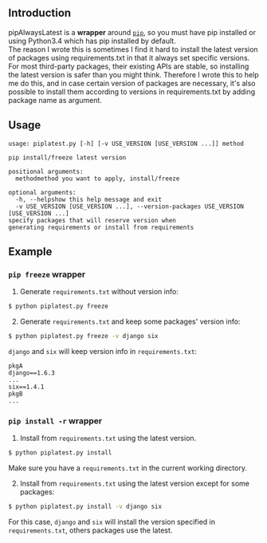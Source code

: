 Introduction
------------
pipAlwaysLatest is a **wrapper** around [`pip`](https://pypi.python.org/pypi/pip), so you must have pip installed or using Python3.4 which has pip installed by default.  
The reason I wrote this is sometimes I find it hard to install the latest version of packages using requirements.txt in that it always set specific versions. For most third-party packages, their existing APIs are stable, so installing the latest version is safer than you might think. Therefore I wrote this to help me do this, and in case certain version of packages are necessary, it's also possible to install them according to versions in requirements.txt by adding package name as argument.

Usage
-----
    usage: piplatest.py [-h] [-v USE_VERSION [USE_VERSION ...]] method
    
    pip install/freeze latest version
    
    positional arguments:
      methodmethod you want to apply, install/freeze
    
    optional arguments:
      -h, --helpshow this help message and exit
      -v USE_VERSION [USE_VERSION ...], --version-packages USE_VERSION [USE_VERSION ...]
    specify packages that will reserve version when
    generating requirements or install from requirements

Example
-------
### `pip freeze` wrapper

1. Generate `requirements.txt` without version info:
```bash  
$ python piplatest.py freeze  
```  

2. Generate `requirements.txt` and keep some packages' version info:
```bash    
$ python piplatest.py freeze -v django six   
```  
`django` and `six` will keep version info in `requirements.txt`:  

    pkgA
    django==1.6.3
    ...
    six==1.4.1
    pkgB
    ...

### `pip install -r` wrapper
1. Install from `requirements.txt` using the latest version.  
```bash    
$ python piplatest.py install   
```  
Make sure you have a `requirements.txt` in the current working directory.

2. Install from `requirements.txt` using the latest version except for some packages:
```bash    
$ python piplatest.py install -v django six  
```  
For this case, `django` and `six` will install the version specified in `requirements.txt`, others packages use the latest.
